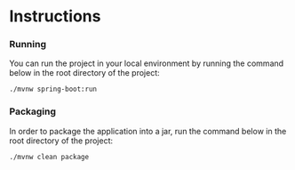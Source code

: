 # Instructions

### Running

You can run the project in your local environment by running the command below in the root directory of the project:

`./mvnw spring-boot:run`

### Packaging

In order to package the application into a jar, run the command below in the root directory of the project:

`./mvnw clean package`